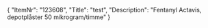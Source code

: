{
  "ItemNr": "123608",
  "Title": "test",
  "Description": "Fentanyl Actavis, depotplåster 50 mikrogram/timme"
}